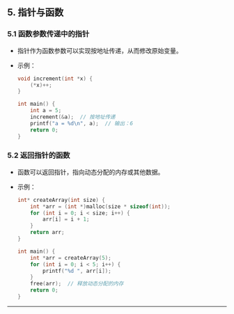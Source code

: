 ## **5. 指针与函数**

### **5.1 函数参数传递中的指针**

- 指针作为函数参数可以实现按地址传递，从而修改原始变量。
- 示例：

  ```c
  void increment(int *x) {
      (*x)++;
  }

  int main() {
      int a = 5;
      increment(&a);  // 按地址传递
      printf("a = %d\n", a);  // 输出：6
      return 0;
  }
  ```

### **5.2 返回指针的函数**

- 函数可以返回指针，指向动态分配的内存或其他数据。
- 示例：

  ```c
  int* createArray(int size) {
      int *arr = (int *)malloc(size * sizeof(int));
      for (int i = 0; i < size; i++) {
          arr[i] = i + 1;
      }
      return arr;
  }

  int main() {
      int *arr = createArray(5);
      for (int i = 0; i < 5; i++) {
          printf("%d ", arr[i]);
      }
      free(arr);  // 释放动态分配的内存
      return 0;
  }
  ```

---